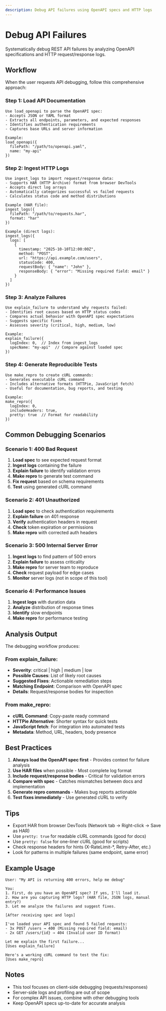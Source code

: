 ```yaml
---
description: Debug API failures using OpenAPI specs and HTTP logs
---
```


# Debug API Failures

Systematically debug REST API failures by analyzing OpenAPI specifications and HTTP request/response logs.

## Workflow

When the user requests API debugging, follow this comprehensive approach:

### Step 1: Load API Documentation

```
Use load_openapi to parse the OpenAPI spec:
- Accepts JSON or YAML format
- Extracts all endpoints, parameters, and expected responses
- Identifies authentication requirements
- Captures base URLs and server information

Example:
load_openapi({
  filePath: "/path/to/openapi.yaml",
  name: "my-api"
})
```

### Step 2: Ingest HTTP Logs

```
Use ingest_logs to import request/response data:
- Supports HAR (HTTP Archive) format from browser DevTools
- Accepts direct log arrays
- Automatically categorizes successful vs failed requests
- Calculates status code and method distributions

Example (HAR file):
ingest_logs({
  filePath: "/path/to/requests.har",
  format: "har"
})

Example (direct logs):
ingest_logs({
  logs: [
    {
      timestamp: "2025-10-10T12:00:00Z",
      method: "POST",
      url: "https://api.example.com/users",
      statusCode: 400,
      requestBody: { "name": "John" },
      responseBody: { "error": "Missing required field: email" }
    }
  ]
})
```

### Step 3: Analyze Failures

```
Use explain_failure to understand why requests failed:
- Identifies root causes based on HTTP status codes
- Compares actual behavior with OpenAPI spec expectations
- Suggests specific fixes
- Assesses severity (critical, high, medium, low)

Example:
explain_failure({
  logIndex: 0,  // Index from ingest_logs
  specName: "my-api"  // Compare against loaded spec
})
```

### Step 4: Generate Reproducible Tests

```
Use make_repro to create cURL commands:
- Generates executable cURL command
- Includes alternative formats (HTTPie, JavaScript fetch)
- Useful for documentation, bug reports, and testing

Example:
make_repro({
  logIndex: 0,
  includeHeaders: true,
  pretty: true  // Format for readability
})
```

## Common Debugging Scenarios

### Scenario 1: 400 Bad Request

1. **Load spec** to see expected request format
2. **Ingest logs** containing the failure
3. **Explain failure** to identify validation errors
4. **Make repro** to generate test command
5. **Fix request** based on schema requirements
6. **Test** using generated cURL command

### Scenario 2: 401 Unauthorized

1. **Load spec** to check authentication requirements
2. **Explain failure** on 401 response
3. **Verify** authentication headers in request
4. **Check** token expiration or permissions
5. **Make repro** with corrected auth headers

### Scenario 3: 500 Internal Server Error

1. **Ingest logs** to find pattern of 500 errors
2. **Explain failure** to assess criticality
3. **Make repro** for server team to reproduce
4. **Check** request payload for edge cases
5. **Monitor** server logs (not in scope of this tool)

### Scenario 4: Performance Issues

1. **Ingest logs** with duration data
2. **Analyze** distribution of response times
3. **Identify** slow endpoints
4. **Make repro** for performance testing

## Analysis Output

The debugging workflow produces:

### From explain_failure:
- **Severity**: critical | high | medium | low
- **Possible Causes**: List of likely root causes
- **Suggested Fixes**: Actionable remediation steps
- **Matching Endpoint**: Comparison with OpenAPI spec
- **Details**: Request/response bodies for inspection

### From make_repro:
- **cURL Command**: Copy-paste ready command
- **HTTPie Alternative**: Shorter syntax for quick tests
- **JavaScript fetch**: For integration into automated tests
- **Metadata**: Method, URL, headers, body presence

## Best Practices

1. **Always load the OpenAPI spec first** - Provides context for failure analysis
2. **Use HAR files** when possible - Most complete log format
3. **Include request/response bodies** - Critical for validation errors
4. **Compare with spec** - Catches mismatches between docs and implementation
5. **Generate repro commands** - Makes bug reports actionable
6. **Test fixes immediately** - Use generated cURL to verify

## Tips

- Export HAR from browser DevTools (Network tab → Right-click → Save as HAR)
- Use `pretty: true` for readable cURL commands (good for docs)
- Use `pretty: false` for one-liner cURL (good for scripts)
- Check response headers for hints (X-RateLimit-*, Retry-After, etc.)
- Look for patterns in multiple failures (same endpoint, same error)

## Example Usage

```
User: "My API is returning 400 errors, help me debug"

You:
1. First, do you have an OpenAPI spec? If yes, I'll load it.
2. How are you capturing HTTP logs? (HAR file, JSON logs, manual entry?)
3. Let me analyze the failures and suggest fixes.

[After receiving spec and logs]

I've loaded your API spec and found 5 failed requests:
- 3x POST /users → 400 (Missing required field: email)
- 2x GET /users/{id} → 404 (Invalid user ID format)

Let me explain the first failure...
[Uses explain_failure]

Here's a working cURL command to test the fix:
[Uses make_repro]
```

## Notes

- This tool focuses on client-side debugging (requests/responses)
- Server-side logs and profiling are out of scope
- For complex API issues, combine with other debugging tools
- Keep OpenAPI specs up-to-date for accurate analysis
